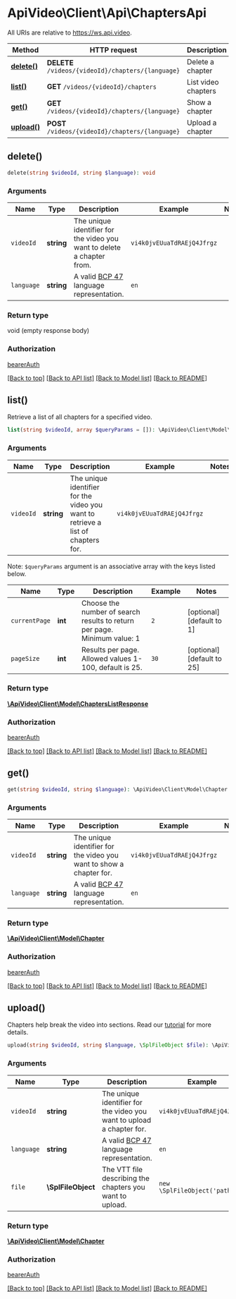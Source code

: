 # ApiVideo\Client\Api\ChaptersApi

All URIs are relative to https://ws.api.video.

Method | HTTP request | Description
------------- | ------------- | -------------
[**delete()**](ChaptersApi.md#delete) | **DELETE** `/videos/{videoId}/chapters/{language}` | Delete a chapter
[**list()**](ChaptersApi.md#list) | **GET** `/videos/{videoId}/chapters` | List video chapters
[**get()**](ChaptersApi.md#get) | **GET** `/videos/{videoId}/chapters/{language}` | Show a chapter
[**upload()**](ChaptersApi.md#upload) | **POST** `/videos/{videoId}/chapters/{language}` | Upload a chapter


## delete()



```php
delete(string $videoId, string $language): void
```

### Arguments



Name | Type | Description  | Example | Notes
------------- | ------------- | ------------- | ------------- | -------------
 `videoId` | **string**| The unique identifier for the video you want to delete a chapter from. | `vi4k0jvEUuaTdRAEjQ4Jfrgz` |
 `language` | **string**| A valid [BCP 47](https://github.com/libyal/libfwnt/wiki/Language-Code-identifiers) language representation. | `en` |




### Return type

void (empty response body)

### Authorization

[bearerAuth](../../README.md)

[[Back to top]](#) [[Back to API list]](../../README.md#endpoints)
[[Back to Model list]](../../README.md#models)
[[Back to README]](../../README.md)

## list()


Retrieve a list of all chapters for a specified video.

```php
list(string $videoId, array $queryParams = []): \ApiVideo\Client\Model\ChaptersListResponse
```

### Arguments


Name | Type | Description  | Example | Notes
------------- | ------------- | ------------- | ------------- | -------------
 `videoId` | **string**| The unique identifier for the video you want to retrieve a list of chapters for. | `vi4k0jvEUuaTdRAEjQ4Jfrgz` |


Note: `$queryParams` argument is an associative array with the keys listed below.

Name | Type | Description  | Example | Notes
------------- | ------------- | ------------- | ------------- | -------------
 `currentPage` | **int**| Choose the number of search results to return per page. Minimum value: 1 | `2` | [optional] [default to 1]
 `pageSize` | **int**| Results per page. Allowed values 1-100, default is 25. | `30` | [optional] [default to 25]






### Return type

[**\ApiVideo\Client\Model\ChaptersListResponse**](../Model/ChaptersListResponse.md)

### Authorization

[bearerAuth](../../README.md)

[[Back to top]](#) [[Back to API list]](../../README.md#endpoints)
[[Back to Model list]](../../README.md#models)
[[Back to README]](../../README.md)

## get()



```php
get(string $videoId, string $language): \ApiVideo\Client\Model\Chapter
```

### Arguments



Name | Type | Description  | Example | Notes
------------- | ------------- | ------------- | ------------- | -------------
 `videoId` | **string**| The unique identifier for the video you want to show a chapter for. | `vi4k0jvEUuaTdRAEjQ4Jfrgz` |
 `language` | **string**| A valid [BCP 47](https://github.com/libyal/libfwnt/wiki/Language-Code-identifiers) language representation. | `en` |




### Return type

[**\ApiVideo\Client\Model\Chapter**](../Model/Chapter.md)

### Authorization

[bearerAuth](../../README.md)

[[Back to top]](#) [[Back to API list]](../../README.md#endpoints)
[[Back to Model list]](../../README.md#models)
[[Back to README]](../../README.md)

## upload()


Chapters help break the video into sections. Read our [tutorial](https://api.video/blog/tutorials/adding-chapters-to-your-videos) for more details.

```php
upload(string $videoId, string $language, \SplFileObject $file): \ApiVideo\Client\Model\Chapter
```

### Arguments



Name | Type | Description  | Example | Notes
------------- | ------------- | ------------- | ------------- | -------------
 `videoId` | **string**| The unique identifier for the video you want to upload a chapter for. | `vi4k0jvEUuaTdRAEjQ4Jfrgz` |
 `language` | **string**| A valid [BCP 47](https://github.com/libyal/libfwnt/wiki/Language-Code-identifiers) language representation. | `en` |
 `file` | **\SplFileObject**| The VTT file describing the chapters you want to upload. | `new \SplFileObject('path')` |




### Return type

[**\ApiVideo\Client\Model\Chapter**](../Model/Chapter.md)

### Authorization

[bearerAuth](../../README.md)

[[Back to top]](#) [[Back to API list]](../../README.md#endpoints)
[[Back to Model list]](../../README.md#models)
[[Back to README]](../../README.md)
